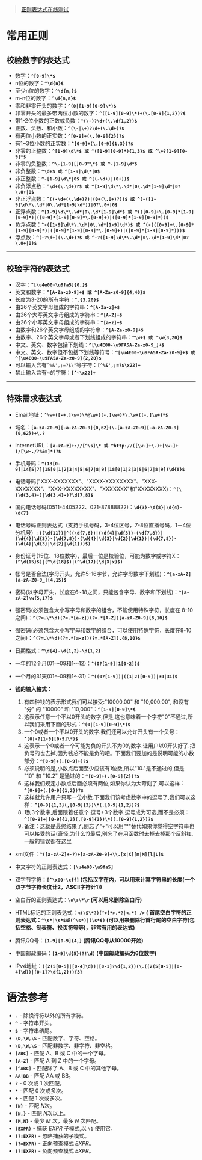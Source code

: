 > [正则表达式在线测试](https://c.runoob.com/front-end/854/)


# 常用正则

## 校验数字的表达式

- 数字：**`^[0-9]\*$`**
- n位的数字：**`^\d{n}$`**
- 至少n位的数字：**`^\d{n,}$`**
- m-n位的数字：**`^\d{m,n}$`**
- 零和非零开头的数字：**`^(0|[1-9][0-9]\*)$`**
- 非零开头的最多带两位小数的数字：**`^([1-9][0-9]\*)+(\.[0-9]{1,2})?$`**
- 带1-2位小数的正数或负数：**`^(\-)?\d+(\.\d{1,2})$`**
- 正数、负数、和小数：**`^(\-|\+)?\d+(\.\d+)?$`**
- 有两位小数的正实数：**`^[0-9]+(\.[0-9]{2})?$`**
- 有1~3位小数的正实数：**`^[0-9]+(\.[0-9]{1,3})?$`**
- 非零的正整数：**`^[1-9]\d\*$ 或 ^([1-9][0-9]*){1,3}$ 或 ^\+?[1-9][0-9]*$`**
- 非零的负整数：**`^\-[1-9][]0-9"\*$ 或 ^-[1-9]\d*$`**
- 非负整数：**`^\d+$ 或 ^[1-9]\d\*|0$`**
- 非正整数：**`^-[1-9]\d\*|0$ 或 ^((-\d+)|(0+))$`**
- 非负浮点数：**`^\d+(\.\d+)?$ 或 ^[1-9]\d\*\.\d*|0\.\d*[1-9]\d*|0?\.0+|0$`**
- 非正浮点数：**`^((-\d+(\.\d+)?)|(0+(\.0+)?))$ 或 ^(-([1-9]\d\*\.\d*|0\.\d*[1-9]\d*))|0?\.0+|0$`**
- 正浮点数：**`^[1-9]\d\*\.\d*|0\.\d*[1-9]\d*$ 或 ^(([0-9]+\.[0-9]*[1-9][0-9]*)|([0-9]*[1-9][0-9]*\.[0-9]+)|([0-9]*[1-9][0-9]*))$`**
- 负浮点数：**`^-([1-9]\d\*\.\d*|0\.\d*[1-9]\d*)$ 或 ^(-(([0-9]+\.[0-9]*[1-9][0-9]*)|([0-9]*[1-9][0-9]*\.[0-9]+)|([0-9]*[1-9][0-9]*)))$`**
- 浮点数：**`^(-?\d+)(\.\d+)?$ 或 ^-?([1-9]\d\*\.\d*|0\.\d*[1-9]\d*|0?\.0+|0)$`**

------

## 校验字符的表达式

- 汉字：**`^[\u4e00-\u9fa5]{0,}$`**
- 英文和数字：**`^[A-Za-z0-9]+$ 或 ^[A-Za-z0-9]{4,40}$`**
- 长度为3-20的所有字符：**`^.{3,20}$`**
- 由26个英文字母组成的字符串：**`^[A-Za-z]+$`**
- 由26个大写英文字母组成的字符串：**`^[A-Z]+$`**
- 由26个小写英文字母组成的字符串：**`^[a-z]+$`**
- 由数字和26个英文字母组成的字符串：**`^[A-Za-z0-9]+$`**
- 由数字、26个英文字母或者下划线组成的字符串：**`^\w+$ 或 ^\w{3,20}$`**
- 中文、英文、数字包括下划线：**`^[\u4E00-\u9FA5A-Za-z0-9_]+$`**
- 中文、英文、数字但不包括下划线等符号：**`^[\u4E00-\u9FA5A-Za-z0-9]+$ 或 ^[\u4E00-\u9FA5A-Za-z0-9]{2,20}$`**
- 可以输入含有`^%&',;=?$\"`等字符：**`[^%&',;=?$\x22]+`**
- 禁止输入含有~的字符：**`[^~\x22]+`**

------

## 特殊需求表达式

- Email地址：**`^\w+([-+.]\w+)\*@\w+([-.]\w+)*\.\w+([-.]\w+)*$`**
- 域名：**`[a-zA-Z0-9][-a-zA-Z0-9]{0,62}(\.[a-zA-Z0-9][-a-zA-Z0-9]{0,62})+\.?`**
- InternetURL：**`[a-zA-z]+://[^\s]\* 或 ^http://([\w-]+\.)+[\w-]+(/[\w-./?%&=]*)?$`**
- 手机号码：**`^(13[0-9]|14[5|7]|15[0|1|2|3|4|5|6|7|8|9]|18[0|1|2|3|5|6|7|8|9])\d{8}$`**
- 电话号码("XXX-XXXXXXX"、"XXXX-XXXXXXXX"、"XXX-XXXXXXX"、"XXX-XXXXXXXX"、"XXXXXXX"和"XXXXXXXX)：**`^(\(\d{3,4}-)|\d{3.4}-)?\d{7,8}$`**
- 国内电话号码(0511-4405222、021-87888822)：**`\d{3}-\d{8}|\d{4}-\d{7}`**
- 电话号码正则表达式（支持手机号码，3-4位区号，7-8位直播号码，1－4位分机号）: **`((\d{11})|^((\d{7,8})|(\d{4}|\d{3})-(\d{7,8})|(\d{4}|\d{3})-(\d{7,8})-(\d{4}|\d{3}|\d{2}|\d{1})|(\d{7,8})-(\d{4}|\d{3}|\d{2}|\d{1}))$)`**
- 身份证号(15位、18位数字)，最后一位是校验位，可能为数字或字符X：**`(^\d{15}$)|(^\d{18}$)|(^\d{17}(\d|X|x)$)`**
- 帐号是否合法(字母开头，允许5-16字节，允许字母数字下划线)：**`^[a-zA-Z][a-zA-Z0-9_]{4,15}$`**
- 密码(以字母开头，长度在6~18之间，只能包含字母、数字和下划线)：**`^[a-zA-Z]\w{5,17}$`**
- 强密码(必须包含大小写字母和数字的组合，不能使用特殊字符，长度在 8-10 之间)：**`^(?=.\*\d)(?=.*[a-z])(?=.*[A-Z])[a-zA-Z0-9]{8,10}$`**
- 强密码(必须包含大小写字母和数字的组合，可以使用特殊字符，长度在8-10之间)：**`^(?=.\*\d)(?=.*[a-z])(?=.*[A-Z]).{8,10}$`**
- 日期格式：**`^\d{4}-\d{1,2}-\d{1,2}`**
- 一年的12个月(01～09和1～12)：**`^(0?[1-9]|1[0-2])$`**
- 一个月的31天(01～09和1～31)：**`^((0?[1-9])|((1|2)[0-9])|30|31)$`**

- **钱的输入格式：**
  1. 有四种钱的表示形式我们可以接受:"10000.00" 和 "10,000.00", 和没有 "分" 的 "10000" 和 "10,000"：**`^[1-9][0-9]\*$`**
  2. 这表示任意一个不以0开头的数字,但是,这也意味着一个字符"0"不通过,所以我们采用下面的形式：**`^(0|[1-9][0-9]\*)$`**
  3. 一个0或者一个不以0开头的数字.我们还可以允许开头有一个负号：**`^(0|-?[1-9][0-9]\*)$`**
  4. 这表示一个0或者一个可能为负的开头不为0的数字.让用户以0开头好了.把负号的也去掉,因为钱总不能是负的吧。下面我们要加的是说明可能的小数部分：**`^[0-9]+(.[0-9]+)?$`**
  5. 必须说明的是,小数点后面至少应该有1位数,所以"10."是不通过的,但是 "10" 和 "10.2" 是通过的：**`^[0-9]+(.[0-9]{2})?$`**
  6. 这样我们规定小数点后面必须有两位,如果你认为太苛刻了,可以这样：**`^[0-9]+(.[0-9]{1,2})?$`**
  7. 这样就允许用户只写一位小数.下面我们该考虑数字中的逗号了,我们可以这样：**`^[0-9]{1,3}(,[0-9]{3})\*(.[0-9]{1,2})?$`**
  8. 1到3个数字,后面跟着任意个 逗号+3个数字,逗号成为可选,而不是必须：**`^([0-9]+|[0-9]{1,3}(,[0-9]{3})\*)(.[0-9]{1,2})?$`**
  9. 备注：这就是最终结果了,别忘了"+"可以用"*"替代如果你觉得空字符串也可以接受的话(奇怪,为什么?)最后,别忘了在用函数时去掉去掉那个反斜杠,一般的错误都在这里

- xml文件：**`^([a-zA-Z]+-?)+[a-zA-Z0-9]+\\.[x|X][m|M][l|L]$`**
- 中文字符的正则表达式：**`[\u4e00-\u9fa5]`**
- 双字节字符：**`[^\x00-\xff]` (包括汉字在内，可以用来计算字符串的长度(一个双字节字符长度计2，ASCII字符计1))**
- 空白行的正则表达式：**`\n\s\*\r` (可以用来删除空白行)**
- HTML标记的正则表达式：**`<(\S\*?)[^>]*>.*?|<.*? />` ( 首尾空白字符的正则表达式：`^\s*|\s*$或(^\s*)|(\s*$)` (可以用来删除行首行尾的空白字符(包括空格、制表符、换页符等等)，非常有用的表达式)**
- 腾讯QQ号：**`[1-9][0-9]{4,}` (腾讯QQ号从10000开始)**
- 中国邮政编码：**`[1-9]\d{5}(?!\d)` (中国邮政编码为6位数字)**
- IPv4地址：**`((2(5[0-5]|[0-4]\d))|[0-1]?\d{1,2})(\.((2(5[0-5]|[0-4]\d))|[0-1]?\d{1,2})){3}`**

# 语法参考

- **`.`** - 除换行符以外的所有字符。
- **`^`** - 字符串开头。
- **`$`** - 字符串结尾。
- **`\D,\W,\S`** - 匹配数字、字符、空格。
- **`\D,\W,\S`** - 匹配非数字、非字符、非空格。
- **`[ABC]`** - 匹配 A、B 或 C 中的一个字母。
- **`[A-Z]`** - 匹配 A 到 Z 中的一个字母。
- **`[^ABC]`** - 匹配除了 A、B 或 C 中的其他字母。
- **`AA|BB`** - 匹配 AA 或 BB。
- **`?`** - 0 次或 1 次匹配。
- **`*`** - 匹配 0 次或多次。
- **`+`** - 匹配 1 次或多次。
- **`{N}`** - 匹配 *N*次。
- **`{N,}`** - 匹配 *N*次以上。
- **`{M,N}`** - 最少 *M* 次，最多 *N* 次匹配。
- **`(EXPR)`** - 捕获 *EXPR* 子模式,以 `\1` 使用它。
- **`(?:EXPR)`** - 忽略捕获的子模式。
- **`(?=EXPR)`** - 正向预查模式 *EXPR*。
- **`(?!EXPR)`** - 负向预查模式 *EXPR*。